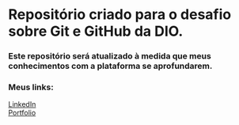 # Repositório criado para o desafio sobre Git e GitHub da DIO.

### Este repositório será atualizado à medida que meus conhecimentos com a plataforma se aprofundarem.

### Meus links:

[LinkedIn](https://www.linkedin.com/in/almeidaxz/)<br>
[Portfolio](https://github.com/almeidaxz)
